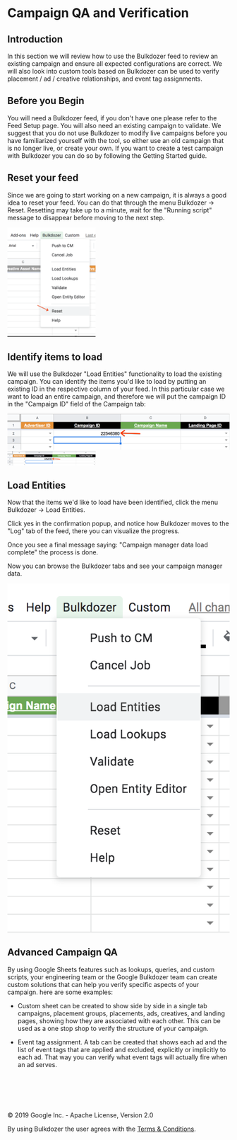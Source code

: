 # Campaign QA and Verification


## Introduction 

In this section we will review how to use the Bulkdozer feed to review
an existing campaign and ensure all expected configurations are correct.
We will also look into custom tools based on Bulkdozer can be used to
verify placement / ad / creative relationships, and event tag
assignments. 

## Before you Begin 

You will need a Bulkdozer feed, if you don't have one please refer to
the Feed Setup page. You will also need an existing campaign to 
validate. We suggest that you do not use Bulkdozer to modify live
campaigns before you have familiarized yourself with the tool, so either
use an old campaign that is no longer live, or create your own. If you
want to create a test campaign with Bulkdozer you can do so by following
the Getting Started guide.


## Reset your feed

Since we are going to start working on a new campaign, it is always a 
good idea to reset your feed. You can do that through the menu Bulkdozer
-> Reset. Resetting may take up to a minute, wait for the "Running
script" message to disappear before moving to the next step.

<img src="Images/bulkdozer_dropdown_menu.png" width="200">

## Identify items to load 

We will use the Bulkdozer "Load Entities" functionality to load the
existing campaign. You can identify the items you'd like to load by
putting an existing ID in the respective column of your feed. In this
particular case we want to load an entire campaign, and therefore we
will put the campaign ID in the "Campaign ID" field of the Campaign tab:


![Bulkdozer_Campaign_tab](Images/Bulkdozer_Campaign_tab.png)
<img src="Images/Bulkdozer_Campaign_tab.png" width="200">

## Load Entities 

Now that the items we'd like to load have been identified, click the
menu Bulkdozer -> Load Entities. 

Click yes in the confirmation popup, and notice how Bulkdozer moves to
the "Log" tab of the feed, there you can visualize the progress. 

Once you see a final message saying: "Campaign manager data load
complete" the process is done. 

Now you can browse the Bulkdozer tabs and see your campaign manager
data.

![Bulkdozer_load_entities](Images/bulkdozer_load_entities_menu.png)


## Advanced Campaign QA 

By using Google Sheets features such as lookups, queries, and custom 
scripts, your engineering team or the Google Bulkdozer team can create
custom solutions that can help you verify specific aspects of your
campaign. here are some examples: 

- Custom sheet can be created to show side by side in a single tab
campaigns, placement groups, placements, ads, creatives, and landing
pages, showing how they are associated with each other. This can be used
as a one stop shop to verify the structure of your campaign. 

- Event tag assignment. A tab can be created that shows each ad and the
list of event tags that are applied and excluded, explicitly or 
implicitly to each ad. That way you can verify what event tags will
actually fire when an ad serves.


<br/><br/>
---
&copy; 2019 Google Inc. - Apache License, Version 2.0

By using Bulkdozer the user agrees with the [Terms & Conditions](Terms_and_Conditions.md).
